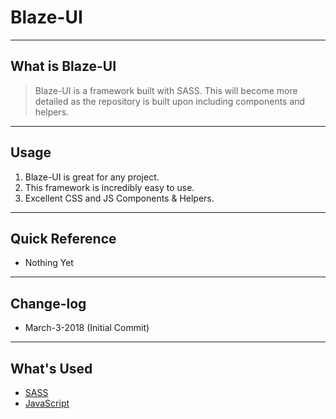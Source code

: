 # Blaze-UI

----
## What is Blaze-UI

> Blaze-UI is a framework built with SASS. This will become more detailed as the repository is built upon including components and helpers.

----
## Usage
1. Blaze-UI is great for any project.
2. This framework is incredibly easy to use.
3. Excellent CSS and JS Components & Helpers.

----
## Quick Reference
* Nothing Yet


----
## Change-log
* March-3-2018 (Initial Commit)

----
## What's Used
* [SASS](#)
* [JavaScript](#)